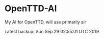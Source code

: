 # OpenTTD-AI
My AI for OpenTTD, will use primarily air

Latest backup: Sun Sep 29 02:55:01 UTC 2019
